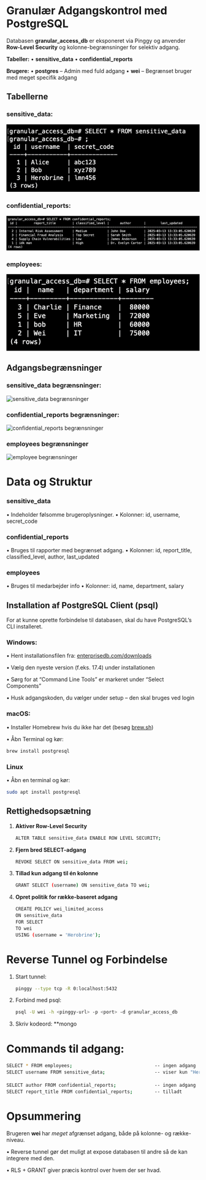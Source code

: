 
# Granulær Adgangskontrol med PostgreSQL

Databasen **granular_access_db** er eksponeret via Pinggy og anvender **Row-Level Security** og kolonne-begrænsninger for selektiv adgang.

**Tabeller:**
• **sensitive_data**
• **confidential_reports**

**Brugere:**
• **postgres** – Admin med fuld adgang
• **wei** – Begrænset bruger med meget specifik adgang


## Tabellerne
### sensitive_data: 
![sensitive_data table](sensitive_data.png)

### confidential_reports: 
![confidential_reports table](confidential_reports.png)

### employees:
![employee table](employee.png)

## Adgangsbegrænsninger
### sensitive_data begrænsninger: 
![sensitive_data begrænsninger](sensitive_data_begrænsninger.png)

### confidential_reports begrænsninger: 
![confidential_reports begrænsninger](confidential_reports_begrænsninger.png)

### employees begrænsninger
![employee begrænsninger](employee_begrænsning.png)

# Data og Struktur

### sensitive_data
• Indeholder følsomme brugeroplysninger.
• Kolonner: id, username, secret_code

### confidential_reports
• Bruges til rapporter med begrænset adgang.
• Kolonner: id, report_title, classified_level, author, last_updated

### employees
• Bruges til medarbejder info
• Kolonner: id, name, department, salary

## Installation af PostgreSQL Client (psql)

For at kunne oprette forbindelse til databasen, skal du have PostgreSQL’s CLI installeret.

### Windows:

• Hent installationsfilen fra: [enterprisedb.com/downloads](https://www.enterprisedb.com/downloads/postgres-postgresql-downloads)

• Vælg den nyeste version (f.eks. 17.4) under installationen

• Sørg for at “Command Line Tools” er markeret under “Select Components”

• Husk adgangskoden, du vælger under setup – den skal bruges ved login

###  macOS:
• Installer Homebrew hvis du ikke har det (besøg [brew.sh](https://brew.sh/))

• Åbn Terminal og kør:
```sh
brew install postgresql
```

### Linux 
• Åbn en terminal og kør:
```sh
sudo apt install postgresql
```


## Rettighedsopsætning

1. **Aktiver Row-Level Security**
	```sh
	ALTER TABLE sensitive_data ENABLE ROW LEVEL SECURITY;
    ```
2. **Fjern bred SELECT-adgang**
	```sh
	REVOKE SELECT ON sensitive_data FROM wei;
	```
3. **Tillad kun adgang til én kolonne**
	```sh
	GRANT SELECT (username) ON sensitive_data TO wei;
	```
4. **Opret politik for række-baseret adgang**
	```sh
	CREATE POLICY wei_limited_access
	ON sensitive_data
	FOR SELECT
	TO wei
	USING (username = 'Herobrine');
	```



# Reverse Tunnel og Forbindelse

1. Start tunnel:
	```sh
	pinggy --type tcp -R 0:localhost:5432
	```
2. Forbind med psql:
	```sh
	psql -U wei -h <pinggy-url> -p <port> -d granular_access_db
	```
3. Skriv kodeord: **mongo
	
# Commands til adgang:
```sh
SELECT * FROM employees;                              -- ingen adgang
SELECT username FROM sensitive_data;                  -- viser kun "Herobrine"

SELECT author FROM confidential_reports;              -- ingen adgang
SELECT report_title FROM confidential_reports;        -- tilladt
```

# Opsummering

Brugeren **wei** har _meget_ afgrænset adgang, både på kolonne- og række-niveau.

• Reverse tunnel gør det muligt at expose databasen til andre så de kan integrere med den. 

• RLS + GRANT giver præcis kontrol over hvem der ser hvad.